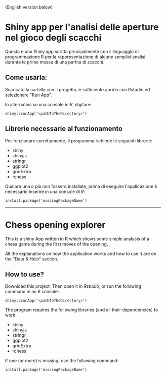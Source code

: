 (English version below)

# Shiny app per l'analisi delle aperture nel gioco degli scacchi

Questa è una Shiny app scritta principalmente con il linguaggio di programmazione R per la rappresentazione di alcune semplici analisi durante le prime mosse di una partita di scacchi. 

## Come usarla: 

Scaricato la cartella con il progetto, è sufficiente aprirlo con Rstudio ed selezionare "Run App".

In alternativa su una console in *R*, digitare: 

`shiny::runApp('<pathToTheDirectory>')`


## Librerie necessarie al funzionamento

Per funzionare correttamente, il programma richiede le seguenti librerie: 

- shiny
- shinyjs
- stringr
- ggplot2
- gridExtra
- rchess

Qualora una o più non fossero installate, prima di eseguire l'applicazione è necessario inserire in una console di *R*:

`install.package('missingPackageName')`

---

# Chess opening explorer


This is a shiny App written in R which shows some simple analysis of a chess game during the first moves of the opening.

All the explanations on how the application works and how to use it are on the "Data & Help" section.

## How to use?

Download this project, Then open it in *Rstudio*, or run the following command in an R console:
        
`shiny::runApp('<pathToTheDirectory>')`

The program requires the following libraries (and all their dependencies) to work:

- shiny
- shinyjs
- stringr
- ggplot2
- gridExtra
- rchess

If one (or more) is missing, use the following command:

`install.package('missingPackageName')`
